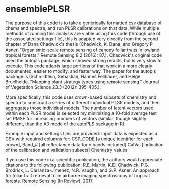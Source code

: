 # ensemblePLSR
The purpose of this code is to take a generically formatted csv database of chems and spectra, and run PLSR calibrations on that data. While multiple methods of running this analysis are viable using this code (through use of the associated settings file), this is adapted very directly from the second chapter of Dana Chadwick's thesis (Chadwick, K. Dana, and Gregory P. Asner. "Organismic-scale remote sensing of canopy foliar traits in lowland tropical forests." Remote Sensing 8.2 (2016): 87.). Chadwick's original code used the autopls package, which showed strong results, but is very slow to execute. This code adapts
large portions of that work in a more clearly documented, easier to modify, and faster way. The paper for the autopls package is (Schmidtlein, Sebastian, Hannes Feilhauer, and Helge Bruelheide. "Mapping plant strategy types using remote sensing." Journal of Vegetation Science 23.3 (2012): 395-405.).

More specifically, this code uses crown-based subsets of chemistry and spectra to construct a series of different individual PLSR models, and then aggregates those individual models.  The number of latent vectors used within each PLSR model is selected my minimizing a 10-fold average test set RMSE for increasing numbers of vectors (similar, though slightly different, than the A0 mode of the autoPLS package in R).

Example input and settings files are provided.  Input data is expected as a CSV with required columns for:
CSP_CODE [a unique identifier for each crown],
Band_# [all reflectance data for n bands included]
CalVal [indication of the calibration and validation subsets]
Chemistry values


If you use this code in a scientific publication, the authors would appreciate citations to the following publication:
R.E. Martin, K.D. Chadwick, P.G. Brodrick, L. Carranza-Jimenez, N.R. Vaughn, and G.P. Asner. An approach for foliar trait retrieval from airborne imaging spectroscopy of tropical forests. Remote Sensing (In Review), 2017.
